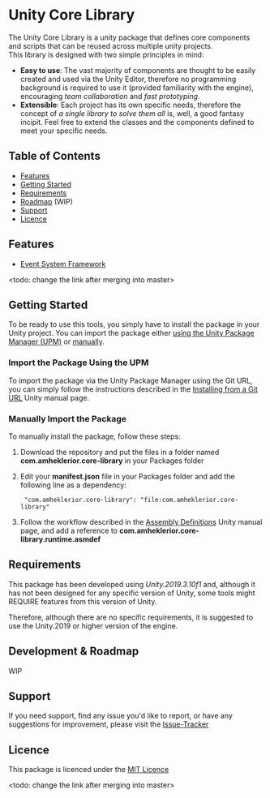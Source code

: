 # Unity Core Library
The Unity Core Library is a unity package that defines core components and scripts that can be reused across multiple unity projects.  
This library is designed with two simple principles in mind:  

 - __Easy to use__: The vast majority of components are thought to be easily created and used via the Unity Editor, 
   therefore no programming background is required to use it (provided familiarity with the engine), encouraging 
   _team collaboration_ and _fast prototyping_. 
 - __Extensible__: Each project has its own specific needs, therefore the concept of _a single library to solve them all_ is, 
   well, a good fantasy incipit. Feel free to extend the classes and the components defined to meet your specific needs.   



## Table of Contents
 - [Features][]
 - [Getting Started][]
 - [Requirements][]
 - [Roadmap][] (WIP)
 - [Support][]
 - [Licence][]

[Features]: https://github.com/Amheklerior/unity-core-library#Features
[Getting Started]: https://github.com/Amheklerior/unity-core-library#Getting-Started
[Requirements]: https://github.com/Amheklerior/unity-core-library#Requirements
[Roadmap]: https://github.com/Amheklerior/unity-core-library#Roadmap
[Support]: https://github.com/Amheklerior/unity-core-library#Support
[Licence]: https://github.com/Amheklerior/unity-core-library#Licence



## Features
 - [Event System Framework][]
  
[Event System Framework]: https://github.com/Amheklerior/unity-core-library/blob/develop/Documentation/Event-System-Docs.md 
<todo: change the link after merging into master>



## Getting Started
To be ready to use this tools, you simply have to install the package in your Unity project. 
You can import the package either [using the Unity Package Manager (UPM)][] or [manually][].  

[using the Unity Package Manager (UPM)]: https://github.com/Amheklerior/unity-core-library#Import-the-Package-Using-the-UPM  
[manually]: https://github.com/Amheklerior/unity-core-library#Manually-Import-the-Package


### Import the Package Using the UPM
To import the package via the Unity Package Manager using the Git URL, you can simply follow the instructions described 
in the [Installing from a Git URL][] Unity manual page.

[Installing from a Git URL]: https://docs.unity3d.com/Manual/upm-ui-giturl.html


### Manually Import the Package 
To manually install the package, follow these steps:  

1. Download the repository and put the files in a folder named __com.amheklerior.core-library__ in your Packages folder  

2. Edit your __manifest.json__ file in your Packages folder and add the following line as a dependency: 

		"com.amheklerior.core-library": "file:com.amheklerior.core-library" 

3. Follow the workflow described in the [Assembly Definitions][] Unity manual page, and add a reference 
   to __com.amheklerior.core-library.runtime.asmdef__

   [Assembly Definitions]: https://docs.unity3d.com/Manual/ScriptCompilationAssemblyDefinitionFiles.html  



## Requirements
This package has been developed using _Unity.2019.3.10f1_ and, 
although it has not been designed for any specific version of Unity, 
some tools might REQUIRE features from this version of Unity.  

Therefore, although there are no specific requirements, 
it is suggested  to use the Unity.2019 or higher version of the engine.  



## Development & Roadmap
WIP         



## Support
If you need support, find any issue you'd like to report, or have any suggestions for improvement, 
please visit the [Issue-Tracker][]

[Issue-Tracker]: https://github.com/Amheklerior/unity-core-library/issues  
   


## Licence
This package is licenced under the [MIT Licence][MIT Licence]

[MIT Licence]: https://github.com/Amheklerior/unity-core-library/blob/develop/LICENSE  
<todo: change the link after merging into master>

